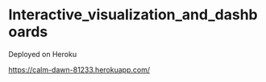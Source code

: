 # Interactive_visualization_and_dashboards
Deployed on Heroku

https://calm-dawn-81233.herokuapp.com/
